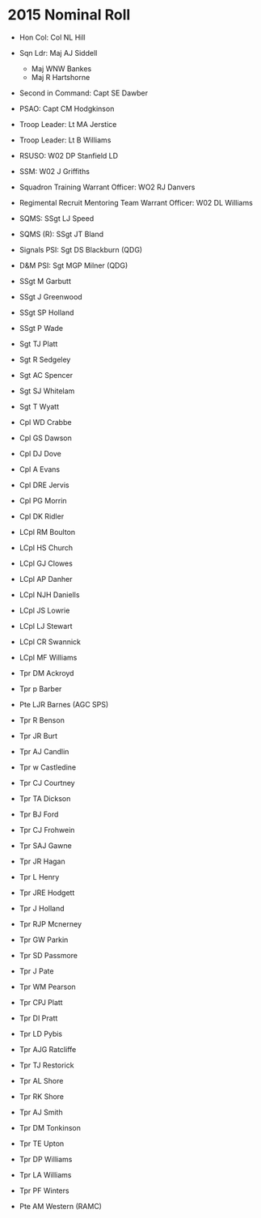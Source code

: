 # 2015 Nominal Roll

* Hon Col: Col NL Hill
* Sqn Ldr: Maj AJ Siddell
  * Maj WNW Bankes
  * Maj R Hartshorne
* Second in Command: Capt SE Dawber
* PSAO: Capt CM Hodgkinson
* Troop Leader: Lt MA Jerstice
* Troop Leader: Lt B Williams
* RSUSO: W02 DP Stanfield LD
* SSM: W02 J Griffiths
* Squadron Training Warrant Officer: WO2 RJ Danvers
* Regimental Recruit Mentoring Team Warrant Officer: W02 DL Williams
* SQMS: SSgt LJ Speed
* SQMS (R): SSgt JT Bland
* Signals PSI: Sgt DS Blackburn (QDG)
* D&M PSI: Sgt MGP Milner (QDG)

* SSgt M Garbutt
* SSgt J Greenwood
* SSgt SP Holland
* SSgt P Wade
* Sgt TJ Platt
* Sgt R Sedgeley
* Sgt AC Spencer
* Sgt SJ Whitelam
* Sgt T Wyatt
* Cpl WD Crabbe
* Cpl GS Dawson
* Cpl DJ Dove
* Cpl A Evans
* Cpl DRE Jervis
* Cpl PG Morrin
* Cpl DK Ridler
* LCpl RM Boulton
* LCpl HS Church
* LCpl GJ Clowes
* LCpl AP Danher
* LCpl NJH Daniells
* LCpl JS Lowrie
* LCpl LJ Stewart
* LCpl CR Swannick
* LCpl MF Williams
* Tpr DM Ackroyd
* Tpr p Barber
* Pte LJR Barnes (AGC SPS)
* Tpr R Benson
* Tpr JR Burt
* Tpr AJ Candlin
* Tpr w Castledine
* Tpr CJ Courtney
* Tpr TA Dickson
* Tpr BJ Ford
* Tpr CJ Frohwein
* Tpr SAJ Gawne
* Tpr JR Hagan
* Tpr L Henry
* Tpr JRE Hodgett
* Tpr J Holland
* Tpr RJP Mcnerney
* Tpr GW Parkin
* Tpr SD Passmore
* Tpr J Pate
* Tpr WM Pearson
* Tpr CPJ Platt
* Tpr DI Pratt
* Tpr LD Pybis
* Tpr AJG Ratcliffe
* Tpr TJ Restorick
* Tpr AL Shore
* Tpr RK Shore
* Tpr AJ Smith
* Tpr DM Tonkinson
* Tpr TE Upton
* Tpr DP Williams
* Tpr LA Williams
* Tpr PF Winters
* Pte AM Western (RAMC)
